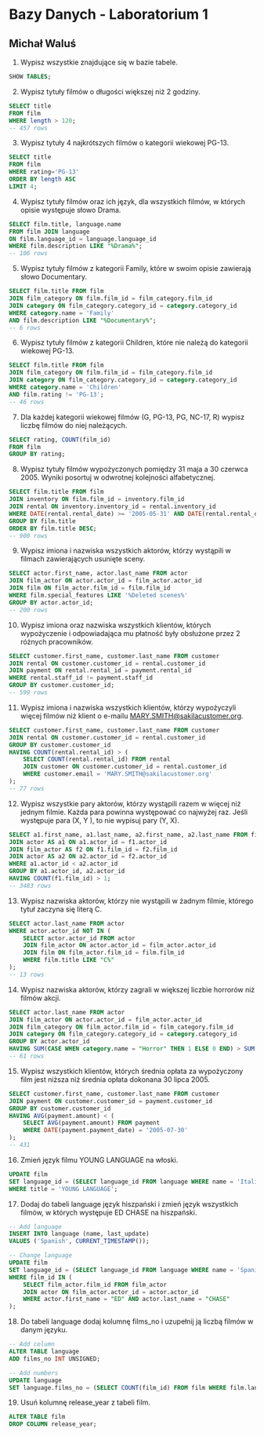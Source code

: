 # Bazy Danych - Laboratorium 1
## Michał Waluś

1. Wypisz wszystkie znajdujące się w bazie tabele.

```sql
SHOW TABLES;
```

2. Wypisz tytuły filmów o długości większej niż 2 godziny.

```sql
SELECT title 
FROM film
WHERE length > 120;
-- 457 rows
```

3. Wypisz tytuły 4 najkrótszych filmów o kategorii wiekowej PG-13.

```sql
SELECT title
FROM film
WHERE rating='PG-13'
ORDER BY length ASC
LIMIT 4;
```

4. Wypisz tytuły filmów oraz ich język, dla wszystkich filmów, w których opisie występuje słowo Drama.

```sql
SELECT film.title, language.name
FROM film JOIN language 
ON film.language_id = language.language_id
WHERE film.description LIKE "%Drama%";
-- 106 rows
```

5. Wypisz tytuły filmów z kategorii Family, które w swoim opisie zawierają słowo Documentary.

```sql
SELECT film.title FROM film 
JOIN film_category ON film.film_id = film_category.film_id
JOIN category ON film_category.category_id = category.category_id
WHERE category.name = 'Family'
AND film.description LIKE "%Documentary%";
-- 6 rows
```

6. Wypisz tytuły filmów z kategorii Children, które nie należą do kategorii wiekowej PG-13.

```sql
SELECT film.title FROM film
JOIN film_category ON film.film_id = film_category.film_id
JOIN category ON film_category.category_id = category.category_id
WHERE category.name = 'Children'
AND film.rating != 'PG-13';
-- 46 rows
```

7. Dla każdej kategorii wiekowej filmów (G, PG-13, PG, NC-17, R) wypisz liczbę filmów do niej należących.

```sql
SELECT rating, COUNT(film_id)
FROM film
GROUP BY rating;
```

8. Wypisz tytuły filmów wypożyczonych pomiędzy 31 maja a 30 czerwca 2005. Wyniki posortuj w odwrotnej kolejności alfabetycznej.

```sql
SELECT film.title FROM film
JOIN inventory ON film.film_id = inventory.film_id
JOIN rental ON inventory.inventory_id = rental.inventory_id
WHERE DATE(rental.rental_date) >= '2005-05-31' AND DATE(rental.rental_date) <= '2005-06-30'
GROUP BY film.title
ORDER BY film.title DESC;
-- 900 rows
```

9.  Wypisz imiona i nazwiska wszystkich aktorów, którzy wystąpili w filmach zawierających usunięte sceny.

```sql
SELECT actor.first_name, actor.last_name FROM actor
JOIN film_actor ON actor.actor_id = film_actor.actor_id
JOIN film ON film_actor.film_id = film.film_id
WHERE film.special_features LIKE '%Deleted scenes%'
GROUP BY actor.actor_id;
-- 200 rows
```

10. Wypisz imiona oraz nazwiska wszystkich klientów, których wypożyczenie i odpowiadająca mu płatność były obsłużone przez 2 różnych pracowników.

```sql
SELECT customer.first_name, customer.last_name FROM customer
JOIN rental ON customer.customer_id = rental.customer_id
JOIN payment ON rental.rental_id = payment.rental_id
WHERE rental.staff_id != payment.staff_id
GROUP BY customer.customer_id;
-- 599 rows
```

11. Wypisz imiona i nazwiska wszystkich klientów, którzy wypożyczyli więcej filmów niż klient o e-mailu MARY.SMITH@sakilacustomer.org.

```sql
SELECT customer.first_name, customer.last_name FROM customer
JOIN rental ON customer.customer_id = rental.customer_id
GROUP BY customer.customer_id
HAVING COUNT(rental.rental_id) > (
    SELECT COUNT(rental.rental_id) FROM rental
    JOIN customer ON customer.customer_id = rental.customer_id
    WHERE customer.email = 'MARY.SMITH@sakilacustomer.org'
);
-- 77 rows
```

12.  Wypisz wszystkie pary aktorów, którzy wystąpili razem w więcej niż jednym filmie. Każda para powinna występować co najwyżej raz. Jeśli występuje para (X, Y ), to nie wypisuj pary (Y, X).

```sql
SELECT a1.first_name, a1.last_name, a2.first_name, a2.last_name FROM film_actor AS f1
JOIN actor AS a1 ON a1.actor_id = f1.actor_id
JOIN film_actor AS f2 ON f1.film_id = f2.film_id
JOIN actor AS a2 ON a2.actor_id = f2.actor_id
WHERE a1.actor_id < a2.actor_id
GROUP BY a1.actor_id, a2.actor_id
HAVING COUNT(f1.film_id) > 1;
-- 3483 rows
```

13. Wypisz nazwiska aktorów, którzy nie wystąpili w żadnym filmie, którego tytuł zaczyna się literą C.

```sql
SELECT actor.last_name FROM actor
WHERE actor.actor_id NOT IN (
    SELECT actor.actor_id FROM actor
    JOIN film_actor ON actor.actor_id = film_actor.actor_id
    JOIN film ON film_actor.film_id = film.film_id
    WHERE film.title LIKE "C%"
);
-- 13 rows
```

14. Wypisz nazwiska aktorów, którzy zagrali w większej liczbie horrorów niż filmów akcji.

```sql
SELECT actor.last_name FROM actor
JOIN film_actor ON actor.actor_id = film_actor.actor_id
JOIN film_category ON film_actor.film_id = film_category.film_id
JOIN category ON film_category.category_id = category.category_id
GROUP BY actor.actor_id
HAVING SUM(CASE WHEN category.name = "Horror" THEN 1 ELSE 0 END) > SUM(CASE WHEN category.name = "Action" THEN 1 ELSE 0 END);
-- 61 rows
```

15. Wypisz wszystkich klientów, których średnia opłata za wypożyczony film jest niższa niż średnia opłata dokonana 30 lipca 2005.

```sql
SELECT customer.first_name, customer.last_name FROM customer
JOIN payment ON customer.customer_id = payment.customer_id
GROUP BY customer.customer_id
HAVING AVG(payment.amount) < (
    SELECT AVG(payment.amount) FROM payment
    WHERE DATE(payment.payment_date) = '2005-07-30'
);
-- 431
```

16. Zmień język filmu YOUNG LANGUAGE na włoski.

```sql
UPDATE film 
SET language_id = (SELECT language_id FROM language WHERE name = 'Italian')
WHERE title = 'YOUNG LANGUAGE';
```

17. Dodaj do tabeli language język hiszpański i zmień język wszystkich filmów, w których występuje ED CHASE na hiszpański.

```sql
-- Add language
INSERT INTO language (name, last_update)
VALUES ('Spanish', CURRENT_TIMESTAMP());

-- Change language
UPDATE film
SET language_id = (SELECT language_id FROM language WHERE name = 'Spanish')
WHERE film_id IN (
    SELECT film_actor.film_id FROM film_actor
    JOIN actor ON film_actor.actor_id = actor.actor_id
    WHERE actor.first_name = "ED" AND actor.last_name = "CHASE"
);
```

18. Do tabeli language dodaj kolumnę films_no i uzupełnij ją liczbą filmów w danym języku.

```sql
-- Add column
ALTER TABLE language
ADD films_no INT UNSIGNED;

-- Add numbers
UPDATE language
SET language.films_no = (SELECT COUNT(film_id) FROM film WHERE film.language_id = language.language_id);
```

19. Usuń kolumnę release_year z tabeli film.

```sql
ALTER TABLE film
DROP COLUMN release_year;
```